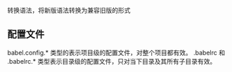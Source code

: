 
转换语法，将新版语法转换为兼容旧版的形式

## 配置文件

babel.config.* 类型的表示项目级的配置文件，对整个项目都有效。
.babelrc 和 .babelrc.* 类型表示目录级的配置文件，只对当下目录及其所有子目录有效。

